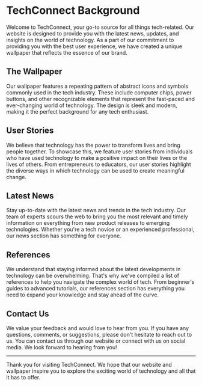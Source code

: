 <!--font:Poppins-->

# TechConnect Background

Welcome to TechConnect, your go-to source for all things tech-related. Our website is designed to provide you with the latest news, updates, and insights on the world of technology. As a part of our commitment to providing you with the best user experience, we have created a unique wallpaper that reflects the essence of our brand.

## The Wallpaper

Our wallpaper features a repeating pattern of abstract icons and symbols commonly used in the tech industry. These include computer chips, power buttons, and other recognizable elements that represent the fast-paced and ever-changing world of technology. The design is sleek and modern, making it the perfect background for any tech enthusiast.

## User Stories

We believe that technology has the power to transform lives and bring people together. To showcase this, we feature user stories from individuals who have used technology to make a positive impact on their lives or the lives of others. From entrepreneurs to educators, our user stories highlight the diverse ways in which technology can be used to create meaningful change.

## Latest News

Stay up-to-date with the latest news and trends in the tech industry. Our team of experts scours the web to bring you the most relevant and timely information on everything from new product releases to emerging technologies. Whether you're a tech novice or an experienced professional, our news section has something for everyone.

## References

We understand that staying informed about the latest developments in technology can be overwhelming. That's why we've compiled a list of references to help you navigate the complex world of tech. From beginner's guides to advanced tutorials, our references section has everything you need to expand your knowledge and stay ahead of the curve.

## Contact Us

We value your feedback and would love to hear from you. If you have any questions, comments, or suggestions, please don't hesitate to reach out to us. You can contact us through our website or connect with us on social media. We look forward to hearing from you!

---

Thank you for visiting TechConnect. We hope that our website and wallpaper inspire you to explore the exciting world of technology and all that it has to offer.

<!--

Write me content for website with wallpaper which alt text is:

"A wallpaper with a repeating pattern of abstract icons and symbols commonly used in the tech industry, such as computer chips and power buttons."

The name/title of the page should not be 1:1 copy of the alt text but rather a real content of the website which is using this wallpaper.

- Use markdown format 
- Start with heading
- Heading should be short and concise
- The content should look like a real website 
- The website should not be about the wallpaper, wallpaper is just a related background
- Heading should be contain work "wallpaper" or "background"
- Include real sections like references, contact, user stories, etc. use things relevant to the page purpose.
- Feel free to use structure like headings, bullets, numbering, blockquotes, paragraphs, horizontal lines, etc.
- You can use formatting like bold or _italic_
- You can include UTF-8 emojis
- Links should be only #hash anchors (and you can refer to the document itself)
- Do not include images


---


# TechConnect Background

Welcome to TechConnect, your go-to source for all things tech-related. Our website is designed to provide you with the latest news, updates, and insights on the world of technology. As a part of our commitment to providing you with the best user experience, we have created a unique wallpaper that reflects the essence of our brand.

## The Wallpaper

Our wallpaper features a repeating pattern of abstract icons and symbols commonly used in the tech industry. These include computer chips, power buttons, and other recognizable elements that represent the fast-paced and ever-changing world of technology. The design is sleek and modern, making it the perfect background for any tech enthusiast.

## User Stories

We believe that technology has the power to transform lives and bring people together. To showcase this, we feature user stories from individuals who have used technology to make a positive impact on their lives or the lives of others. From entrepreneurs to educators, our user stories highlight the diverse ways in which technology can be used to create meaningful change.

## Latest News

Stay up-to-date with the latest news and trends in the tech industry. Our team of experts scours the web to bring you the most relevant and timely information on everything from new product releases to emerging technologies. Whether you're a tech novice or an experienced professional, our news section has something for everyone.

## References

We understand that staying informed about the latest developments in technology can be overwhelming. That's why we've compiled a list of references to help you navigate the complex world of tech. From beginner's guides to advanced tutorials, our references section has everything you need to expand your knowledge and stay ahead of the curve.

## Contact Us

We value your feedback and would love to hear from you. If you have any questions, comments, or suggestions, please don't hesitate to reach out to us. You can contact us through our website or connect with us on social media. We look forward to hearing from you!

---

Thank you for visiting TechConnect. We hope that our website and wallpaper inspire you to explore the exciting world of technology and all that it has to offer.

-->
